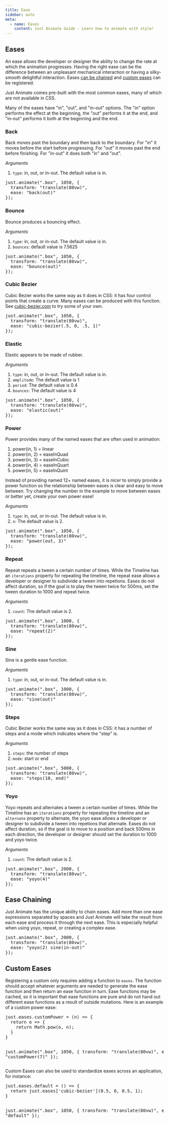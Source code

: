 ```yaml
---
title: Ease
sidebar: auto
meta:
  - name: Eases
    content: Just Animate Guide - Learn how to animate with style!
---
```


## Eases
An ease allows the developer or designer the ability to change the rate at which the animation progresses. Having the right ease can be the difference between an unpleasant mechanical interaction or having a silky-smooth delightful interaction. Eases [can be chained](#ease-chaining) and [custom eases](#custom-eases) can be registered.

Just Animate comes pre-built with the most common eases, many of which are not available in CSS. 

Many of the eases have "in", "out", and "in-out" options. The "in" option performs the effect at the beginning, the "out" performs it at the end, and "in-out" performs it both at the beginning and the end.

### Back
Back moves past the boundary and then back to the boundary. For "in" it moves before the start before progressing.  For "out" it moves past the end before finishing. For "in-out" it does both "in" and "out".

*Arguments*
1. `type`: in, out, or in-out. The default value is in.

<CodePen mode="left-to-right" :height="220">
<pre data-lang="js">
just.animate(".box", 1050, {
  transform: "translate(80vw)",
  ease: "back(out)"
});
</pre>
</CodePen>

### Bounce
Bounce produces a bouncing effect. 

*Arguments*
1. `type`: in, out, or in-out. The default value is in.
1. `bounces`: default value is 7.5625

<CodePen mode="left-to-right" :height="220">
<pre data-lang="js">
just.animate(".box", 1050, {
  transform: "translate(80vw)",
  ease: "bounce(out)"
});
</pre>
</CodePen>

### Cubic Bezier
Cubic Bezier works the same way as it does in CSS: it has four control points that create a curve. Many eases can
be produced with this function. See [cubic-bezier.com](http://cubic-bezier.com) to try some of your own.

<CodePen mode="left-to-right" :height="220">
<pre data-lang="js">
just.animate(".box", 1050, {
  transform: "translate(80vw)",
  ease: "cubic-bezier(.5, 0, .5, 1)"
});
</pre>
</CodePen>

### Elastic
Elastic appears to be made of rubber.

*Arguments*
1. `type`: in, out, or in-out. The default value is in.
1. `amplitude`: The default value is 1
1. `period`: The default value is 0.4
1. `bounces`: The default value is 4

<CodePen mode="left-to-right" :height="220">
<pre data-lang="js">
just.animate(".box", 1050, {
  transform: "translate(80vw)",
  ease: "elastic(out)"
});
</pre>
</CodePen>

### Power
Power provides many of the named eases that are often used in animation:

1. power(in, 1) = linear
1. power(in, 2) = easeInQuad
1. power(in, 3) = easeInCubic
1. power(in, 4) = easeInQuart
1. power(in, 5) = easeInQuint

Instead of providing named 12+ named eases, it is nicer to simply provide a power function so the relationship between eases is clear and easy to move between. Try changing the number in the example to move between eases or better yet, create your own power ease!

*Arguments*
1. `type`: in, out, or in-out. The default value is in.
1. `n`: The default value is 2.

<CodePen mode="left-to-right" :height="220">
<pre data-lang="js">
just.animate(".box", 1050, {
  transform: "translate(80vw)",
  ease: "power(out, 3)"
});
</pre>
</CodePen>

 
### Repeat
Repeat repeats a tween a certain number of times. While the Timeline has an `iterations` property for repeating the timeline, the repeat ease allows a developer or designer to subdivide a tween into repetions. Eases do not affect duration, so if the goal is to play the tween twice for 500ms, set the tween duration to 1000 and repeat twice.

*Arguments*
1. `count`: The default value is 2.

<CodePen mode="left-to-right" :height="220">
<pre data-lang="js">
just.animate(".box", 1000, {
  transform: "translate(80vw)",
  ease: "repeat(2)"
});
</pre>
</CodePen>

### Sine
Sine is a gentle ease function.

*Arguments*
1. `type`: in, out, or in-out. The default value is in.

<CodePen mode="left-to-right" :height="220">
<pre data-lang="js">
just.animate(".box", 1000, {
  transform: "translate(80vw)",
  ease: "sine(out)"
});
</pre>
</CodePen>

### Steps
Cubic Bezier works the same way as it does in CSS: it has a number of steps and a mode which indicates where the "step" is.

*Arguments*
1. `steps`: the number of steps
1. `mode`: start or end

<CodePen mode="left-to-right" :height="220">
<pre data-lang="js">
just.animate(".box", 5000, {
  transform: "translate(80vw)",
  ease: "steps(10, end)"
});
</pre>
</CodePen>


### Yoyo
Yoyo repeats and alternates a tween a certain number of times. While the Timeline has an `iterations` property for repeating the timeline and an `alternate` property to alternate, the yoyo ease allows a developer or designer to subdivide a tween into repetions that alternate. Eases do not affect duration, so if the goal is to move to a position and back 500ms in each direction, the developer or designer should set the duration to 1000 and yoyo twice.

*Arguments*
1. `count`: The default value is 2.

<CodePen mode="left-to-right" :height="220">
<pre data-lang="js">
just.animate(".box", 2000, {
  transform: "translate(80vw)",
  ease: "yoyo(4)"
});
</pre>
</CodePen>

## Ease Chaining
Just Animate has the unique ability to chain eases. Add more than one ease expressions separated by spaces and Just Animate will take the result from each ease and process it through the next ease. This is especially helpful when using yoyo, repeat, or creating a complex ease.

<CodePen mode="left-to-right" :height="220">
<pre data-lang="js">
just.animate(".box", 2000, {
  transform: "translate(80vw)",
  ease: "yoyo(2) sine(in-out)"
});
</pre>
</CodePen>

## Custom Eases
Registering a custom only requires adding a function to `eases`. The function should accept whatever arguments are needed to generate the ease function and then return an ease function in turn. Ease functions may be cached, so it is important that ease functions are pure and do not hand out different ease functions as a result of outside mutations. Here is an example of a custom power ease:

<CodePen mode="left-to-right" :height="320">
<pre data-lang="js">
just.eases.customPower = (n) => {
  return o => {
    return Math.pow(o, n);
  }
}

just.animate(".box", 1050, {
  transform: "translate(80vw)",
  ease: "customPower(7)"
});
</pre>
</CodePen>

Custom Eases can also be used to standardize eases across an application, for instance:

<CodePen mode="left-to-right" :height="320">
<pre data-lang="js">
just.eases.default = () => {
  return just.eases['cubic-bezier'](0.5, 0, 0.5, 1);
}

just.animate(".box", 1050, {
  transform: "translate(80vw)",
  ease: "default"
});
</pre>
</CodePen>

